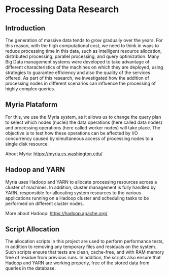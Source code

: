 # Processing Data Research

## Introduction 

The generation of massive data tends to grow gradually over the years. For this reason, with the high computational cost, we need to think in ways to reduce processing time in this data, such as intelligent resource allocation, distributed processing, parallel processing, and query optimization. Many Big Data management systems were developed to take advantage of different characteristics of the machines on which they are deployed, using strategies to guarantee efficiency and also the quality of the services offered. As part of this research, we investigated how the addition of processing nodes in different scenarios can influence the processing of highly complex queries.


## Myria Plataform 
For this, we use the Myria system, as it allows us to change the query plan to select which nodes (nuclei) the data operations (here called data nodes) and processing operations (here called worker nodes) will take place. The objective is to test how these operations can be affected by I/O concurrency caused by simultaneous access of processing nodes to a single disk resource.

About Myria: https://myria.cs.washington.edu/

## Hadoop and YARN 

Myria uses Hadoop and YARN to allocate processing resources across a cluster of machines. In addition, cluster management is fully handled by YARN, responsible for allocating system resources to the various applications running on a Hadoop cluster and scheduling tasks to be performed on different cluster nodes.

More about Hadoop: https://hadoop.apache.org/


## Script Allocation

The allocation scripts in this project are used to perform performance tests, in addition to removing any temporary files and residuals on the system. Such scripts ensure that tests are clean, cache-free, and with RAM memory free of residue from previous runs. In addition, the scripts also ensure that Hadoop and YARN are working properly, free of the stored data from queries in the database.
